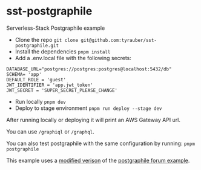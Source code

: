 # sst-postgraphile

Serverless-Stack Postgraphile example

- Clone the repo
`git clone git@github.com:tyrauber/sst-postgraphile.git`
- Install the dependencies
`pnpm install`
- Add a .env.local file with the following secrets:
```
DATABASE_URL="postgres://postgres:postgres@localhost:5432/db"
SCHEMA= 'app'
DEFAULT_ROLE = 'guest'
JWT_IDENTIFIER = 'app.jwt_token'
JWT_SECRET = 'SUPER_SECRET_PLEASE_CHANGE'
```
- Run locally 
`pnpm dev`
- Deploy to stage environment
`pnpm run deploy --stage dev`

After running locally or deploying it will print an AWS Gateway API url.

You can use `/graphiql` or `/graphql`.

You can also test postgraphile with the same configuration by running:
`pnpm postgraphile`

This example uses a [modified verison](https://github.com/tyrauber/sst-postgraphile/blob/main/packages/server/db/schema.sql) of the [postgraphile forum example](https://github.com/graphile/postgraphile/blob/main/examples/forum/TUTORIAL.md).